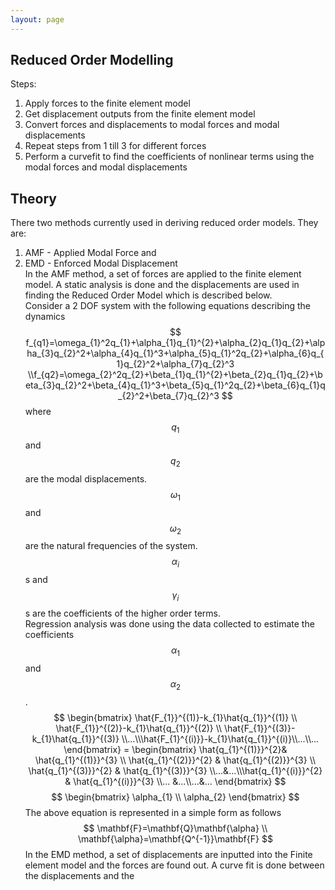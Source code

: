 ```yaml
---
layout: page
---
```

## Reduced Order Modelling 
Steps:
1. Apply forces to the finite element model
2. Get displacement outputs from the finite element model
3. Convert forces and displacements to modal forces and modal displacements
4. Repeat steps from 1 till 3 for different forces
5. Perform a curvefit to find the coefficients of nonlinear terms using the modal forces and modal displacements
## Theory 
There two methods currently used in deriving reduced order models. They are:
1. AMF - Applied Modal Force and 
2. EMD - Enforced Modal Displacement  
In the AMF method, a set of forces are applied to the finite element model. A static analysis is done and the displacements are used in finding the Reduced Order Model which is described below.  
Consider a 2 DOF system with the following equations describing the dynamics
$$
f_{q1}=\omega_{1}^2q_{1}+\alpha_{1}q_{1}^{2}+\alpha_{2}q_{1}q_{2}+\alpha_{3}q_{2}^2+\alpha_{4}q_{1}^3+\alpha_{5}q_{1}^2q_{2}+\alpha_{6}q_{1}q_{2}^2+\alpha_{7}q_{2}^3 \\f_{q2}=\omega_{2}^2q_{2}+\beta_{1}q_{1}^{2}+\beta_{2}q_{1}q_{2}+\beta_{3}q_{2}^2+\beta_{4}q_{1}^3+\beta_{5}q_{1}^2q_{2}+\beta_{6}q_{1}q_{2}^2+\beta_{7}q_{2}^3
$$
where $$q_{1}$$ and $$q_{2}$$ are the modal displacements. $$\omega_{1}$$ and $$\omega_{2}$$ are the natural frequencies of the system.
$$\alpha_{i}$$s and $$\gamma_{i}$$s are the coefficients of the higher order terms.  
Regression analysis was done using the data collected to estimate the coefficients $$\alpha_{1}$$ and $$\alpha_{2}$$.  
$$
\begin{bmatrix}
\hat{F_{1}}^{(1)}-k_{1}\hat{q_{1}}^{(1)} \\ \hat{F_{1}}^{(2)}-k_{1}\hat{q_{1}}^{(2)} \\ \hat{F_{1}}^{(3)}-k_{1}\hat{q_{1}}^{(3)} \\...\\\hat{F_{1}^{(i)}}-k_{1}\hat{q_{1}}^{(i)}\\...\\...
\end{bmatrix}
=
\begin{bmatrix}
\hat{q_{1}^{(1)}}^{2}& \hat{q_{1}^{(1)}}^{3} \\ \hat{q_{1}^{(2)}}^{2} & \hat{q_{1}^{(2)}}^{3} \\
\hat{q_{1}^{(3)}}^{2} & \hat{q_{1}^{(3)}}^{3} \\...&...\\\hat{q_{1}^{(i)}}^{2} & \hat{q_{1}^{(i)}}^{3} \\... &...\\...&...
\end{bmatrix}
$$
$$
\begin{bmatrix}
\alpha_{1} \\ \alpha_{2} 
\end{bmatrix}
$$
The above equation is represented in a simple form as follows
$$
\mathbf{F}=\mathbf{Q}\mathbf{\alpha} \\ \mathbf{\alpha}=\mathbf{Q^{-1}}\mathbf{F}
$$
In the EMD method, a set of displacements are inputted into the Finite element model and the forces are found out. A curve fit is done between the displacements and the 
